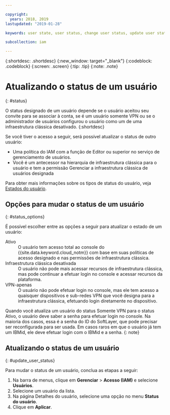 ```yaml
---

copyright:
  years: 2018, 2019
lastupdated: "2019-01-28"

keywords: user state, user status, change user status, update user status

subcollection: iam

---
```



{:shortdesc: .shortdesc}
{:new_window: target="_blank"}
{:codeblock: .codeblock}
{:screen: .screen}
{:tip: .tip}
{:note: .note}

# Atualizando o status de um usuário
{: #status}

O status designado de um usuário depende se o usuário aceitou seu convite para se associar à conta, se é um usuário somente VPN ou se o administrador de usuários configurou o usuário como um de uma infraestrutura clássica desativado.
{:shortdesc}

Se você tiver o acesso a seguir, será possível atualizar o status de outro usuário:

  * Uma política do IAM com a função de Editor ou superior no serviço de gerenciamento de usuários.
  * Você é um antecessor na hierarquia de infraestrutura clássica para o usuário e tem a permissão Gerenciar a infraestrutura clássica de usuários designada

Para obter mais informações sobre os tipos de status do usuário, veja [Estados do usuário](/docs/iam?topic=iam-user_status#user_status).

## Opções para mudar o status de um usuário
{: #status_options}

É possível escolher entre as opções a seguir para atualizar o estado de um usuário:

<dl>
<dt>Ativo</dt>
<dd>O usuário tem acesso total ao console do {{site.data.keyword.cloud_notm}} com base em suas políticas de acesso designado e nas permissões de infraestrutura clássica.</dd>
<dt>Infraestrutura clássica desativada</dt>
<dd>O usuário não pode mais acessar recursos de infraestrutura clássica, mas pode continuar a efetuar login no console e acessar recursos da plataforma.</dd>
<dt>VPN-apenas</dt>
<dd>O usuário não pode efetuar login no console, mas ele tem acesso a quaisquer dispositivos e sub-redes VPN que você designa para a infraestrutura clássica, efetuando login diretamente no dispositivo.</dd>
</dl>

Quando você atualiza um usuário do status Somente VPN para o status Ativo, o usuário deve saber a senha para efetuar login no console. Na maioria dos casos, essa é a senha do ID do SoftLayer, que pode precisar ser reconfigurada para ser usada. Em casos raros em que o usuário já tem um IBMid, ele deve efetuar login com o IBMid e a senha.
{: note}

## Atualizando o status de um usuário
{: #update_user_status}

Para mudar o status de um usuário, conclua as etapas a seguir:

1. Na barra de menus, clique em **Gerenciar** &gt; **Acesso (IAM)** e selecione **Usuários**.
2. Selecione um usuário da lista.
3. Na página Detalhes do usuário, selecione uma opção no menu **Status do usuário**.  
4. Clique em **Aplicar**.

